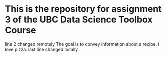 # This is the repository for assignment 3 of the UBC Data Science Toolbox Course
line 2 changed remotely
The goal is to convey information about a recipe.
I love pizza.
last line changed locally